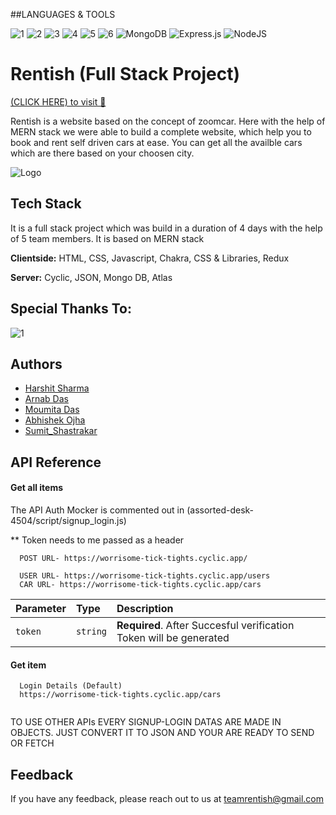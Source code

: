##LANGUAGES & TOOLS

![1](https://img.shields.io/badge/JavaScript-323330?style=for-the-badge&logo=javascript&logoColor=F7DF1E)
![2](https://img.shields.io/badge/CSS3-1572B6?style=for-the-badge&logo=css3&logoColor=white)
![3](https://img.shields.io/badge/HTML5-E34F26?style=for-the-badge&logo=html5&logoColor=white)
![4](https://img.shields.io/badge/chakra-%234ED1C5.svg?style=for-the-badge&logo=chakraui&logoColor=white)
![5](https://img.shields.io/badge/bootstrap-%23563D7C.svg?style=for-the-badge&logo=bootstrap&logoColor=white)
![6](https://img.shields.io/badge/redux-%23593d88.svg?style=for-the-badge&logo=redux&logoColor=white)
![MongoDB](https://img.shields.io/badge/MongoDB-%234ea94b.svg?style=for-the-badge&logo=mongodb&logoColor=white)
![Express.js](https://img.shields.io/badge/express.js-%23404d59.svg?style=for-the-badge&logo=express&logoColor=%2361DAFB)
![NodeJS](https://img.shields.io/badge/node.js-6DA55F?style=for-the-badge&logo=node.js&logoColor=white)



# Rentish (Full Stack Project)
[(CLICK HERE) to visit 🔗](https://snazzy-jalebi-705089.netlify.app/)

Rentish is a website based on the concept of zoomcar. Here with the help of MERN stack we were able to build a complete website, which help you to book and rent self driven cars at ease. You can get all the availble cars which are there based on your choosen city.




![Logo](https://raw.githubusercontent.com/Moumita7/uppity-brass-4877/main/frontend/assets/logos/rentish_logo_light.png)


## Tech Stack

It is a full stack project which was build in a duration of 4 days with the help of 5 team members. It is based on MERN stack

**Clientside:** HTML, CSS, Javascript, Chakra, CSS & Libraries, Redux

**Server:** Cyclic, JSON, Mongo DB, Atlas



## Special Thanks To:

![1](https://lwfiles.mycourse.app/masai-school-public/283427801ef0376bad3f197fad544f38.png)

## Authors

- [Harshit Sharma](https://github.com/sharma24harshit)
- [Arnab Das](https://github.com/arnabdasrishi)
- [Moumita Das](https://github.com/Moumita7)
- [Abhishek Ojha](https://github.com/AbhishekOjha5972)
- [Sumit_Shastrakar](https://github.com/sumitss085)


## API Reference

#### Get all items

The API Auth Mocker is commented out in (assorted-desk-4504/script/signup_login.js)


** Token needs to me passed as a header

```http
  POST URL- https://worrisome-tick-tights.cyclic.app/
```
```Routes
  USER URL- https://worrisome-tick-tights.cyclic.app/users
  CAR URL- https://worrisome-tick-tights.cyclic.app/cars
```

| Parameter | Type     | Description                |
| :-------- | :------- | :------------------------- |
| `token` | `string` | **Required**. After Succesful verification Token will be generated |

#### Get item

```http
  Login Details (Default)
  https://worrisome-tick-tights.cyclic.app/cars
  
```

TO USE OTHER APIs EVERY SIGNUP-LOGIN DATAS ARE MADE IN OBJECTS. JUST CONVERT IT TO JSON AND YOUR ARE READY TO SEND OR FETCH


## Feedback

If you have any feedback, please reach out to us at teamrentish@gmail.com

